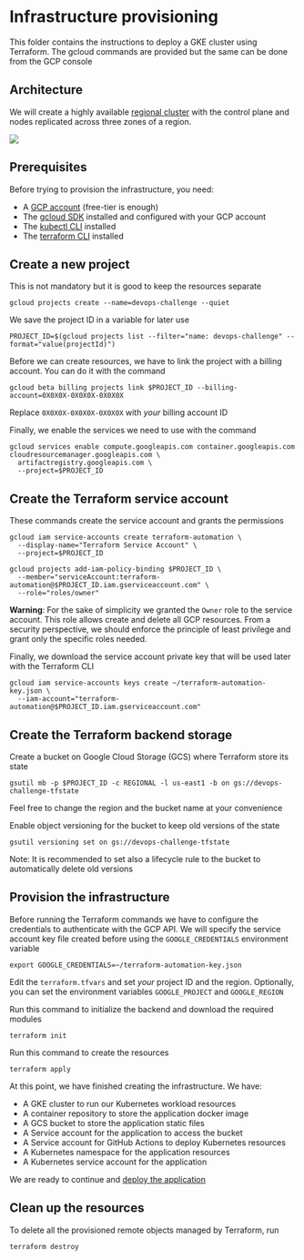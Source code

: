 # Infrastructure provisioning
This folder contains the instructions to deploy a GKE cluster using Terraform. The gcloud commands are provided but the same can be done from the GCP console

## Architecture
We will create a highly available [regional cluster](https://cloud.google.com/kubernetes-engine/docs/concepts/regional-clusters#regional) with the control plane and nodes replicated across three zones of a region. 

![](https://storage.googleapis.com/gweb-cloudblog-publish/original_images/gcp-google-kubernetes-engine-regional-clusterbcum.PNG)

## Prerequisites
Before trying to provision the infrastructure, you need:
* A [GCP account](https://console.cloud.google.com/) (free-tier is enough)
* The [gcloud SDK](https://cloud.google.com/sdk/docs/install) installed and configured with your GCP account
* The [kubectl CLI](https://kubernetes.io/docs/tasks/tools/) installed
* The [terraform CLI](https://www.terraform.io/downloads) installed

## Create a new project
This is not mandatory but it is good to keep the resources separate
```
gcloud projects create --name=devops-challenge --quiet
```
We save the project ID in a variable for later use
```
PROJECT_ID=$(gcloud projects list --filter="name: devops-challenge" --format="value(projectId)")
```
Before we can create resources, we have to link the project with a billing account. You can do it with the command
```
gcloud beta billing projects link $PROJECT_ID --billing-account=0X0X0X-0X0X0X-0X0X0X
```
Replace `0X0X0X-0X0X0X-0X0X0X` with *your* billing account ID

Finally, we enable the services we need to use with the command
```
gcloud services enable compute.googleapis.com container.googleapis.com cloudresourcemanager.googleapis.com \
  artifactregistry.googleapis.com \
  --project=$PROJECT_ID
```

## Create the Terraform service account
These commands create the service account and grants the permissions
```
gcloud iam service-accounts create terraform-automation \
  --display-name="Terraform Service Account" \
  --project=$PROJECT_ID

gcloud projects add-iam-policy-binding $PROJECT_ID \
  --member="serviceAccount:terraform-automation@$PROJECT_ID.iam.gserviceaccount.com" \
  --role="roles/owner"
```
**Warning**: For the sake of simplicity we granted the `Owner` role to the service account. This role allows create and delete all GCP resources.
From a security perspective, we should enforce the principle of least privilege and grant only the specific roles needed.

Finally, we download the service account private key that will be used later with the Terraform CLI
```
gcloud iam service-accounts keys create ~/terraform-automation-key.json \
  --iam-account="terraform-automation@$PROJECT_ID.iam.gserviceaccount.com"
```

## Create the Terraform backend storage
Create a bucket on Google Cloud Storage (GCS) where Terraform store its state
```
gsutil mb -p $PROJECT_ID -c REGIONAL -l us-east1 -b on gs://devops-challenge-tfstate
```
Feel free to change the region and the bucket name at your convenience

Enable object versioning for the bucket to keep old versions of the state
```
gsutil versioning set on gs://devops-challenge-tfstate
```
Note: It is recommended to set also a lifecycle rule to the bucket to automatically delete old versions

## Provision the infrastructure
Before running the Terraform commands we have to configure the credentials to authenticate with the GCP API. We will specify the service account key file created before using the `GOOGLE_CREDENTIALS` environment variable
```
export GOOGLE_CREDENTIALS=~/terraform-automation-key.json
```

Edit the `terraform.tfvars` and set *your* project ID and the region. Optionally, you can set the environment variables `GOOGLE_PROJECT` and `GOOGLE_REGION`

Run this command to initialize the backend and download the required modules
```
terraform init
```
Run this command to create the resources
```
terraform apply
```

At this point, we have finished creating the infrastructure. We have:
* A GKE cluster to run our Kubernetes workload resources
* A container repository to store the application docker image
* A GCS bucket to store the application static files 
* A Service account for the application to access the bucket
* A Service account for GitHub Actions to deploy Kubernetes resources
* A Kubernetes namespace for the application resources
* A Kubernetes service account for the application

We are ready to continue and [deploy the application](../2_application)

## Clean up the resources
To delete all the provisioned remote objects managed by Terraform, run
```
terraform destroy
```
